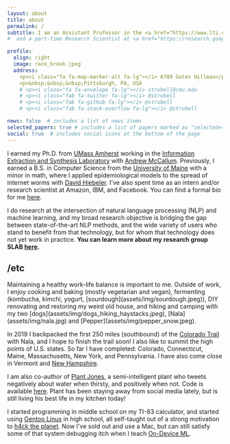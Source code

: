 ```yaml
---
layout: about
title: about
permalink: /
subtitle: I am an Assistant Professor in the <a href="https://www.lti.cs.cmu.edu/">Language Technologies Institute</a> in the <a href="https://www.cs.cmu.edu/">School of Computer Science</a> at <a href="https://www.cmu.edu/">Carnegie Mellon University</a>, and a part-time Research Scientist at <a href="https://research.google/teams/language/">Google</a>.
#  and a part-time Research Scientist at <a href="https://research.google/teams/language/">Google Research</a>.

profile:
  align: right
  image: race_brook.jpeg
  address:
    <p><i class="fa fa-map-marker-alt fa-lg"></i> 6709 Gates Hillman</p>
    <p>&nbsp;&nbsp;&nbsp;Pittsburgh, PA, USA
    # <p><i class="fa fa-envelope fa-lg"></i> strubell@cmu.edu
    # <p><i class="fab fa-twitter fa-lg"></i> @strubell
    # <p><i class="fab fa-github fa-lg"></i> @strubell
    # <p><i class="fab fa-stack-overflow fa-lg"></i> @strubell

news: false  # includes a list of news items
selected_papers: true # includes a list of papers marked as "selected={true}"
social: true  # includes social icons at the bottom of the page
---
```


<!-- I am an Assistant Professor in the [Language Technologies Institute](https://www.lti.cs.cmu.edu/) in the [School of Computer Science](https://www.cs.cmu.edu/) at [Carnegie Mellon University](https://www.cmu.edu/) and a part-time Research Scientist at [Google Research](https://research.google/teams/language/). -->

I earned my Ph.D. from [UMass Amherst](http://www.cs.umass.edu)	working in the [Information Extraction and Synthesis Laboratory](http://www.iesl.cs.umass.edu) with [Andrew McCallum](http://people.cs.umass.edu/~mccallum/). Previously, I earned a B.S. in Computer Science from the [University of Maine](http://www.umaine.edu) with a minor in math, where I applied epidemiological models to the spread of internet worms with [David Hiebeler](https://umaine.edu/mathematics/david-hiebeler/). I've also spent time as an intern and/or research scientist at Amazon, IBM, and Facebook. You can find a formal bio for me [here](./bio).

I do research at the intersection of natural language processing (NLP) and machine learning, and my broad research objective is bridging the gap between state-of-the-art NLP methods, and the wide variety of users who stand to benefit from that technology, but for whom that technology does not yet work in practice. <b>You can learn more about my research group SLAB [here](./slab).</b>

<h2> /etc </h2>
Maintaining a healthy work-life balance is important to me. Outside of work, I enjoy cooking and baking (mostly vegetarian and vegan), fermenting (kombucha, kimchi, yogurt, [sourdough](assets/img/sourdough.jpeg)), DIY renovating and restoring my weird old house, and hiking and camping with my two [dogs](assets/img/dogs_hiking_haystacks.jpeg), [Nala](assets/img/nala.jpg) and [Pepper](assets/img/pepper_snow.jpeg). 

In 2019 I backpacked the first 250 miles (southbound) of the [Colorado Trail](https://coloradotrail.org/trail/) with Nala, and I hope to finish the trail soon! I also like to summit the high points of U.S. states. So far I have completed: Colorado, Connecticut, Maine, Massachusetts, New York, and Pennsylvania. I have also come close in Vermont and [New Hampshire](assets/img/mountaineering_2017.jpg).
<!-- hiked up the highest peak in Vermont which has no road to the top (the third highest in the state, Camel's Hump), and I hiked to [Lakes of the Clouds Hut](assets/img/mountaineering_2017.jpg), about 1.5 miles from the summit of New Hampshire's high point Mt. Washington, after camping at the base of the mountain on the coldest day of the year in New Hampshire in 2017. -->

I am also co-author of [Plant Jones](https://twitter.com/plant_jones), a semi-intelligent plant who tweets negatively about water when thirsty, and positively when not. Code is available [here](https://github.com/patverga/plant_jones). Plant has been staying away from social media lately, but is still living his best life in my kitchen today!

I started programming in middle school on my TI-83 calculator, and started using [Gentoo Linux](https://www.gentoo.org/main/en/about.xml) in high school, all self-taught out of a strong motivation to [h4ck the planet](https://www.youtube.com/watch?v=Cipc8EowshY). Now I've sold out and use a Mac, but can still satisfy some of that system debugging itch when I teach [On-Device ML](http://cmu-odml.github.io).

